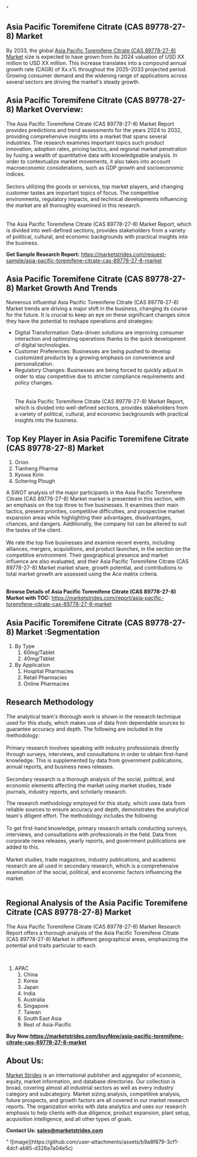 "<h2>Asia Pacific Toremifene Citrate (CAS 89778-27-8) Market</h2>
<p>By 2033, the global <a href=https://marketstrides.com/report/asia-pacific-toremifene-citrate-cas-89778-27-8-market>Asia Pacific Toremifene Citrate (CAS 89778-27-8) Market</a> size is expected to have grown from its 2024 valuation of USD XX million to USD XX million. This increase translates into a compound annual growth rate (CAGR) of Xx.x% throughout the 2025–2033 projected period. Growing consumer demand and the widening range of applications across several sectors are driving the market's steady growth.</p>
<h2>Asia Pacific Toremifene Citrate (CAS 89778-27-8) Market Overview:</h2>
<p>The Asia Pacific Toremifene Citrate (CAS 89778-27-8) Market Report provides predictions and trend assessments for the years 2024 to 2032, providing comprehensive insights into a market that spans several industries. The research examines important topics such product innovation, adoption rates, pricing tactics, and regional market penetration by fusing a wealth of quantitative data with knowledgeable analysis. In order to contextualize market movements, it also takes into account macroeconomic considerations, such as GDP growth and socioeconomic indices. <br /> <br />Sectors utilizing the goods or services, top market players, and changing customer tastes are important topics of focus. The competitive environments, regulatory impacts, and technical developments influencing the market are all thoroughly examined in this research.<br /> <br /><br />The Asia Pacific Toremifene Citrate (CAS 89778-27-8) Market Report, which is divided into well-defined sections, provides stakeholders from a variety of political, cultural, and economic backgrounds with practical insights into the business.</p>
<p><strong>Get Sample Research Report:</strong> <a href=https://marketstrides.com/request-sample/asia-pacific-toremifene-citrate-cas-89778-27-8-market>https://marketstrides.com/request-sample/asia-pacific-toremifene-citrate-cas-89778-27-8-market</a></p>
<h2>Asia Pacific Toremifene Citrate (CAS 89778-27-8) Market Growth And Trends</h2>
<p>Numerous influential Asia Pacific Toremifene Citrate (CAS 89778-27-8) Market trends are driving a major shift in the business, changing its course for the future. It is crucial to keep an eye on these significant changes since they have the potential to reshape operations and strategies:</p>
<ul>
<li>Digital Transformation: Data-driven solutions are improving consumer interaction and optimizing operations thanks to the quick development of digital technologies.</li>
<li>Customer Preferences: Businesses are being pushed to develop customized products by a growing emphasis on convenience and personalization.</li>
<li>Regulatory Changes: Businesses are being forced to quickly adjust in order to stay competitive due to stricter compliance requirements and policy changes.<br /><br /><br />The Asia Pacific Toremifene Citrate (CAS 89778-27-8) Market Report, which is divided into well-defined sections, provides stakeholders from a variety of political, cultural, and economic backgrounds with practical insights into the business.</li>
</ul>
<h2>Top Key Player in Asia Pacific Toremifene Citrate (CAS 89778-27-8) Market</h2>
<p><ol><li>
Orion</li><li>Tianheng Pharma</li><li>Kyowa Kirin</li><li>Schering Plough

</li></ol></p>
<p>A SWOT analysis of the major participants in the Asia Pacific Toremifene Citrate (CAS 89778-27-8) Market market is presented in this section, with an emphasis on the top three to five businesses. It examines their main tactics, present priorities, competitive difficulties, and prospective market expansion areas while highlighting their advantages, disadvantages, chances, and dangers. Additionally, the company list can be altered to suit the tastes of the client.<br /><br />We rate the top five businesses and examine recent events, including alliances, mergers, acquisitions, and product launches, in the section on the competitive environment. Their geographical presence and market influence are also evaluated, and their Asia Pacific Toremifene Citrate (CAS 89778-27-8) Market market share, growth potential, and contributions to total market growth are assessed using the Ace matrix criteria.<br /><br /></p>
<p><strong>Browse Details of Asia Pacific Toremifene Citrate (CAS 89778-27-8) Market with TOC:</strong> <a href=https://marketstrides.com/report/asia-pacific-toremifene-citrate-cas-89778-27-8-market>https://marketstrides.com/report/asia-pacific-toremifene-citrate-cas-89778-27-8-market</a></p>
<h2>Asia Pacific Toremifene Citrate (CAS 89778-27-8) Market :Segmentation</h2>
<p><ol><li>By Type<ol><li>60mg/Tablet</li><li>40mg/Tablet</li></ol></li><li>By Application<ol><li>Hospital Pharmacies</li><li>Retail Pharmacies</li><li>Online Pharmacies</li></ol></li></ol></p>
<h2>Research Methodology</h2>
<p>The analytical team's thorough work is shown in the research technique used for this study, which makes use of data from dependable sources to guarantee accuracy and depth. The following are included in the methodology: <br /> <br />Primary research involves speaking with industry professionals directly through surveys, interviews, and consultations in order to obtain first-hand knowledge. This is supplemented by data from government publications, annual reports, and business news releases. <br /> <br />Secondary research is a thorough analysis of the social, political, and economic elements affecting the market using market studies, trade journals, industry reports, and scholarly research.</p>
<p>The research methodology employed for this study, which uses data from reliable sources to ensure accuracy and depth, demonstrates the analytical team's diligent effort. The methodology includes the following: <br /> <br />To get first-hand knowledge, primary research entails conducting surveys, interviews, and consultations with professionals in the field. Data from corporate news releases, yearly reports, and government publications are added to this. <br /> <br />Market studies, trade magazines, industry publications, and academic research are all used in secondary research, which is a comprehensive examination of the social, political, and economic factors influencing the market. <br /><br /></p>
<h2>Regional Analysis of the Asia Pacific Toremifene Citrate (CAS 89778-27-8) Market</h2>
<p>The Asia Pacific Toremifene Citrate (CAS 89778-27-8) Market Research Report offers a thorough analysis of the Asia Pacific Toremifene Citrate (CAS 89778-27-8) Market in different geographical areas, emphasizing the potential and traits particular to each.</p>
<p><br /><ol>
<li>APAC
<ol>
<li>China</li>
<li>Korea</li>
<li>Japan</li>
<li>India</li>
<li>Australia</li>
<li>Singapore</li>
<li>Taiwan</li>
<li>South East Asia</li>
<li>Rest of Asia-Pacific</li>
</ol>
</li>
</ol></p>
<p><strong>Buy Now:<a href=https://marketstrides.com/buyNow/asia-pacific-toremifene-citrate-cas-89778-27-8-market?price=single_price>https://marketstrides.com/buyNow/asia-pacific-toremifene-citrate-cas-89778-27-8-market</a></strong></p>
<h2>About Us:</h2>
<p><a href=https://marketstrides.com/>Market Strides</a> is an international publisher and aggregator of economic, equity, market information, and database directories. Our collection is broad, covering almost all industrial sectors as well as every industry category and subcategory. Market sizing analysis, competitive analysis, future prospects, and growth factors are all covered in our market research reports. The organization works with data analytics and uses our research emphasis to help clients with due diligence, product expansion, plant setup, acquisition intelligence, and all other types of goals.</p>
<p><strong>Contact Us: <a href=mailto:sales@marketstrides.com>sales@marketstrides.com</a></strong></p>"
![image](https://github.com/user-attachments/assets/b9a8f879-3cf1-4dcf-ab85-d326a7a04e5c)
